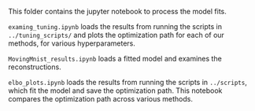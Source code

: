 This folder contains the jupyter notebook to process the model fits. 

`examing_tuning.ipynb` loads the results from running the scripts in `../tuning_scripts/` and plots the optimization path for each of our methods, for various hyperparameters. 

`MovingMnist_results.ipynb` loads a fitted model and examines the reconstructions. 

`elbo_plots.ipynb` loads the results from running the scripts in `../scripts`, which fit the model and save the optimization path. This notebook 
compares the optimization path across various methods. 
